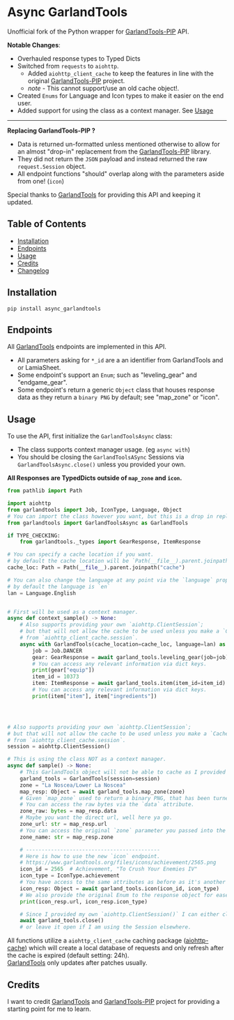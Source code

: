 # Async GarlandTools

Unofficial fork of the Python wrapper for [GarlandTools-PIP] API.  

__Notable Changes__:
- Overhauled response types to Typed Dicts
- Switched from `requests` to `aiohttp`.
    - Added `aiohttp_client_cache` to keep the features in line with the original [GarlandTools-PIP] project.
    - *note* - This cannot support/use an old cache object!.
- Created `Enums` for Language and Icon types to make it easier on the end user.
- Added support for using the class as a context manager. See [Usage](#usage)

---
__Replacing GarlandTools-PIP ?__

- Data is returned un-formatted unless mentioned otherwise to allow for an almost "drop-in" replacement from the [GarlandTools-PIP] library.
- They did not return the `JSON` payload and instead returned the raw `request.Session` object.
- All endpoint functions "should" overlap along with the parameters aside from one! (`icon`)


Special thanks to [GarlandTools] for providing this API and keeping it updated.

## Table of Contents

- [Installation](#installation)
- [Endpoints](#endpoints)
- [Usage](#usage)
- [Credits](#credits)
- [Changelog]

## Installation

`pip install async_garlandtools`

## Endpoints

All [GarlandTools] endpoints are implemented in this API.  
- All parameters asking for `*_id` are a an identifier from GarlandTools and or LamiaSheet.
- Some endpoint's support an `Enum`; such as "leveling_gear" and "endgame_gear".
- Some endpoint's return a generic `Object` class that houses response data as they return a `binary PNG` by default; see "map_zone" or "icon".


## Usage
To use the API, first initialize the `GarlandToolsAsync` class:
- The class supports context manager usage. (eg `async with`)
- You should be closing the `GarlandToolsASync` Sessions via `GarlandToolsAsync.close()` unless you provided your own.

**All Responses are TypedDicts outside of `map_zone` and `icon`.**


```python
from pathlib import Path

import aiohttp
from garlandtools import Job, IconType, Language, Object
# You can import the class however you want, but this is a drop in replacement via naming.
from garlandtools import GarlandToolsAsync as GarlandTools

if TYPE_CHECKING:
    from garlandtools._types import GearResponse, ItemResponse

# You can specify a cache location if you want.
# by default the cache location will be `Path(__file__).parent.joinpath("cache")`
cache_loc: Path = Path(__file__).parent.joinpath("cache")

# You can also change the language at any point via the `language` property.
# by default the language is `en`
lan = Language.English


# First will be used as a context manager.
async def context_sample() -> None:
    # Also supports providing your own `aiohttp.ClientSession`; 
    # but that will not allow the cache to be used unless you make a `CachedSession` object
    # from `aiohttp_client_cache.session`.
    async with GarlandTools(cache_location=cache_loc, language=lan) as garland_tools:
        job = Job.DANCER
        gear: GearResponse = await garland_tools.leveling_gear(job=job)
        # You can access any relevant information via dict keys.
        print(gear["equip"])
        item_id = 10373
        item: ItemResponse = await garland_tools.item(item_id=item_id)
        # You can access any relevant information via dict keys.
        print(item["item"], item["ingredients"])




# Also supports providing your own `aiohttp.ClientSession`;
# but that will not allow the cache to be used unless you make a `CachedSession` object
# from `aiohttp_client_cache.session`.
session = aiohttp.ClientSession()

# This is using the class NOT as a context manager.
async def sample() -> None:
    # This GarlandTools object will not be able to cache as I provided an `aiohttp.ClientSession()`.
    garland_tools = GarlandTools(session=session)
    zone = "La Noscea/Lower La Noscea"
    map_resp: Object = await garland_tools.map_zone(zone)
    # Given `map_zone` used to return a binary PNG, that has been turned into a generic NamedTuple.
    # You can access the raw bytes via the `data` attribute.
    zone_raw: bytes = map_resp.data
    # Maybe you want the direct url, well here ya go.
    zone_url: str = map_resp.url
    # You can access the original `zone` parameter you passed into the function.
    zone_name: str = map_resp.zone

    # -------------------------------------------
    # Here is how to use the new `icon` endpoint.
    # https://www.garlandtools.org/files/icons/achievement/2565.png
    icon_id = 2565  # Achievement, "To Crush Your Enemies IV"
    icon_type = IconType.achievement
    # You have access to the same attributes as before as it's another `Object`.
    icon_resp: Object = await garland_tools.icon(icon_id, icon_type)
    # We also provide the original Enum to the response object for ease via `icon_type`.
    print(icon_resp.url, icon_resp.icon_type)

    # Since I provided my own `aiohttp.ClientSession()` I can either close it here via..
    await garland_tools.close()
    # or leave it open if I am using the Session elsewhere.


```

All functions utilize a `aiohttp_client_cache` caching package ([aiohttp-cache]) which will create a local database of requests and only refresh after the cache is expired (default setting: 24h).  
[GarlandTools] only updates after patches usually.

## Credits

I want to credit [GarlandTools] and [GarlandTools-PIP] project for providing a starting point for me to learn.

[GTAsync]: GarlandToolsAsync
[GarlandTools]: garlandtools.org/
[GarlandTools-PIP]: https://github.com/SakulFlee/GarlandTools-PIP
[changelog]: https://github.com/k8thekat/GarlandToolsAPI_wrapper/blob/master/CHANGELOG.md
[aiohttp-cache]: https://pypi.org/project/aiohttp-client-cache/
